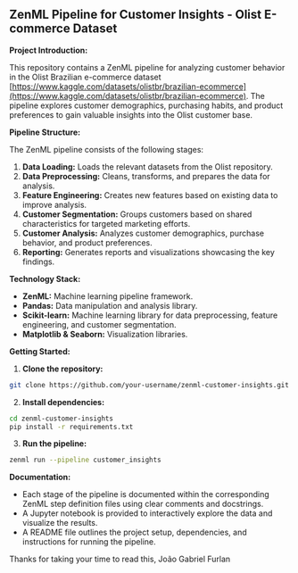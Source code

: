 ## ZenML Pipeline for Customer Insights - Olist E-commerce Dataset

**Project Introduction:**

This repository contains a ZenML pipeline for analyzing customer behavior in the Olist Brazilian e-commerce dataset [https://www.kaggle.com/datasets/olistbr/brazilian-ecommerce](https://www.kaggle.com/datasets/olistbr/brazilian-ecommerce). The pipeline explores customer demographics, purchasing habits, and product preferences to gain valuable insights into the Olist customer base.

**Pipeline Structure:**

The ZenML pipeline consists of the following stages:

1. **Data Loading:** Loads the relevant datasets from the Olist repository.
2. **Data Preprocessing:** Cleans, transforms, and prepares the data for analysis.
3. **Feature Engineering:** Creates new features based on existing data to improve analysis.
4. **Customer Segmentation:** Groups customers based on shared characteristics for targeted marketing efforts.
5. **Customer Analysis:** Analyzes customer demographics, purchase behavior, and product preferences.
6. **Reporting:** Generates reports and visualizations showcasing the key findings.

**Technology Stack:**

* **ZenML:** Machine learning pipeline framework.
* **Pandas:** Data manipulation and analysis library.
* **Scikit-learn:** Machine learning library for data preprocessing, feature engineering, and customer segmentation.
* **Matplotlib & Seaborn:** Visualization libraries.

**Getting Started:**

1. **Clone the repository:**

```bash
git clone https://github.com/your-username/zenml-customer-insights.git
```

2. **Install dependencies:**

```bash
cd zenml-customer-insights
pip install -r requirements.txt
```

3. **Run the pipeline:**

```bash
zenml run --pipeline customer_insights
```

**Documentation:**

* Each stage of the pipeline is documented within the corresponding ZenML step definition files using clear comments and docstrings.
* A Jupyter notebook is provided to interactively explore the data and visualize the results.
* A README file outlines the project setup, dependencies, and instructions for running the pipeline.

Thanks for taking your time to read this,
João Gabriel Furlan
